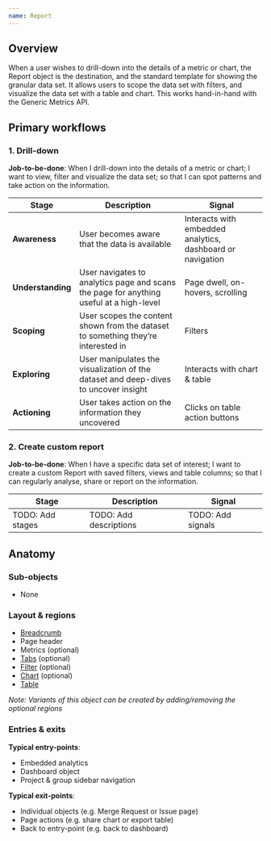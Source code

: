 ```yaml
---
name: Report
---
```


## Overview
When a user wishes to drill-down into the details of a metric or chart, the Report object is the destination, and the standard template for showing the granular data set. It allows users to scope the data set with filters, and visualize the data set with a table and chart. This works hand-in-hand with the Generic Metrics API.

## Primary workflows

### 1. Drill-down

**Job-to-be-done**: When I drill-down into the details of a metric or chart; I want to view, filter and visualize the data set; so that I can spot patterns and take action on the information.

| Stage | Description | Signal |
| ------ | ------ | ------ |
| **Awareness** | User becomes aware that the data is available | Interacts with embedded analytics, dashboard or navigation |
| **Understanding** | User navigates to analytics page and scans the page for anything useful at a high-level | Page dwell, on-hovers, scrolling |
| **Scoping** | User scopes the content shown from the dataset to something they’re interested in | Filters |
| **Exploring** | User manipulates the visualization of the dataset and deep-dives to uncover insight | Interacts with chart & table |
| **Actioning** | User takes action on the information they uncovered | Clicks on table action buttons |

### 2. Create custom report

**Job-to-be-done**: When I have a specific data set of interest; I want to create a custom Report with saved filters, views and table columns; so that I can regularly analyse, share or report on the information.

| Stage | Description | Signal |
| ------ | ------ | ------ |
| TODO: Add stages | TODO: Add descriptions | TODO: Add signals |

## Anatomy

### Sub-objects

- None

### Layout & regions

- [Breadcrumb](/components/breadcrumb)
- Page header
- Metrics (optional)
- [Tabs](/components/tabs) (optional)
- [Filter](regions/filters) (optional)
- [Chart](/components/charts) (optional)
- [Table](/components/table)

*Note: Variants of this object can be created by adding/removing the optional regions*


### Entries & exits

**Typical entry-points**:
- Embedded analytics
- Dashboard object
- Project & group sidebar navigation

**Typical exit-points**:
- Individual objects (e.g. Merge Request or Issue page)
- Page actions (e.g. share chart or export table)
- Back to entry-point (e.g. back to dashboard)
